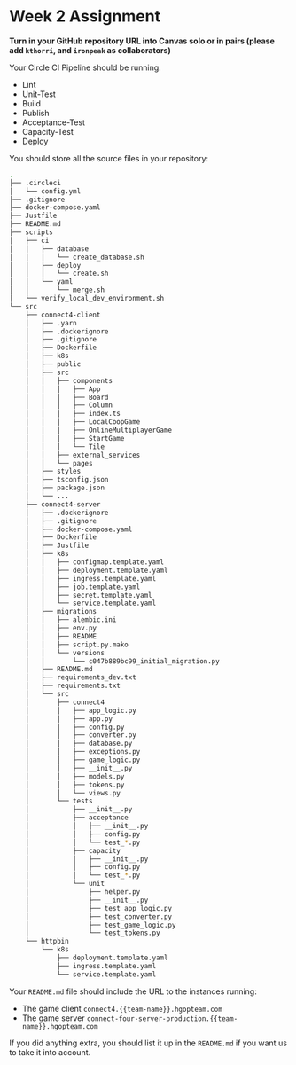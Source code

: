 # Week 2 Assignment

**Turn in your GitHub repository URL into Canvas solo or in pairs (please add `kthorri`, and `ironpeak` as collaborators)**

Your Circle CI Pipeline should be running:
- Lint
- Unit-Test
- Build
- Publish
- Acceptance-Test
- Capacity-Test
- Deploy

You should store all the source files in your repository:
```bash
.
├── .circleci
│   └── config.yml
├── .gitignore
├── docker-compose.yaml
├── Justfile
├── README.md
├── scripts
│   ├── ci
│   │   ├── database
│   │   │   └── create_database.sh
│   │   ├── deploy
│   │   │   └── create.sh
│   │   └── yaml
│   │       └── merge.sh
│   └── verify_local_dev_environment.sh
└── src
    ├── connect4-client
    │   ├── .yarn
    │   ├── .dockerignore
    │   ├── .gitignore
    │   ├── Dockerfile
    │   ├── k8s
    │   ├── public
    │   ├── src
    │   │   ├── components
    │   │   │   ├── App
    │   │   │   ├── Board
    │   │   │   ├── Column
    │   │   │   ├── index.ts
    │   │   │   ├── LocalCoopGame
    │   │   │   ├── OnlineMultiplayerGame
    │   │   │   ├── StartGame
    │   │   │   └── Tile
    │   │   ├── external_services
    │   │   └── pages
    │   ├── styles
    │   ├── tsconfig.json
    │   ├── package.json
    │   └── ...
    ├── connect4-server
    │   ├── .dockerignore
    │   ├── .gitignore
    │   ├── docker-compose.yaml
    │   ├── Dockerfile
    │   ├── Justfile
    │   ├── k8s
    │   │   ├── configmap.template.yaml
    │   │   ├── deployment.template.yaml
    │   │   ├── ingress.template.yaml
    │   │   ├── job.template.yaml
    │   │   ├── secret.template.yaml
    │   │   └── service.template.yaml
    │   ├── migrations
    │   │   ├── alembic.ini
    │   │   ├── env.py
    │   │   ├── README
    │   │   ├── script.py.mako
    │   │   └── versions
    │   │       └── c047b889bc99_initial_migration.py
    │   ├── README.md
    │   ├── requirements_dev.txt
    │   ├── requirements.txt
    │   └── src
    │       ├── connect4
    │       │   ├── app_logic.py
    │       │   ├── app.py
    │       │   ├── config.py
    │       │   ├── converter.py
    │       │   ├── database.py
    │       │   ├── exceptions.py
    │       │   ├── game_logic.py
    │       │   ├── __init__.py
    │       │   ├── models.py
    │       │   ├── tokens.py
    │       │   └── views.py
    │       └── tests
    │           ├── __init__.py
    │           ├── acceptance
    │           │   ├── __init__.py
    │           │   ├── config.py
    │           │   └── test_*.py
    │           ├── capacity
    │           │   ├── __init__.py
    │           │   ├── config.py
    │           │   └── test_*.py
    │           └── unit
    │               ├── helper.py
    │               ├── __init__.py
    │               ├── test_app_logic.py
    │               ├── test_converter.py
    │               ├── test_game_logic.py
    │               └── test_tokens.py
    └── httpbin
        └── k8s
            ├── deployment.template.yaml
            ├── ingress.template.yaml
            └── service.template.yaml
```

Your `README.md` file should include the URL to the instances running:
- The game client `connect4.{{team-name}}.hgopteam.com`
- The game server `connect-four-server-production.{{team-name}}.hgopteam.com`

If you did anything extra, you should list it up in the `README.md` if you
want us to take it into account.
